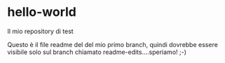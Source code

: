 # hello-world
Il mio repository di test

Questo è il file readme del del mio primo branch, quindi dovrebbe essere visibile solo sul branch chiamato readme-edits....speriamo! ;-)
